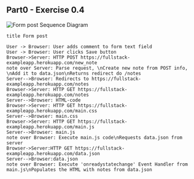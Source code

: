 ## Part0 - Exercise 0.4

![Form post Sequence Diagram](https://www.websequencediagrams.com/cgi-bin/cdraw?lz=dGl0bGUgRm9ybSBwb3N0CgpVc2VyIC0-IEJyb3dzZXI6IAAMBWFkZHMgY29tbWVudCB0byBmb3JtIHRleHQgZmllbGQAHxdjbGlja3MgU2F2ZSBidXR0b24KAFAHLT5TZXJ2ZXI6IEhUVFAgUE9TVCBodHRwczovL2Z1bGxzdGFjay1leGFtcGxlYXBwLmhlcm9rdWFwcC5jb20vbmV3X25vdGUKbm90ZSBvdmVyIABICFBhcnNlIHJlcXVlc3QsIFxuQ3JlYXRlIG5ldyAAKQVmcm9tAGsGaW5mbywgXG5BZGQgaQCBUgVkYXRhLmpzb25cblJldHVybnMgcmVkaXJlY3QgZG8gL25vdGVzCgCBNQYtLT4AghsJUgAeB3MgdG8AgRstAEsFAIF-FkdFAIFlLgCBBBdIVE1MLWNvZGUAIUZtYWluLmNzAIFxFAASCQAfSmoATxlqcwoAg3ILAIUkCUV4ZWN1dGUAHAggY29kZVxuUgCECAZzAINWCgCEAAZzAIR_BQCFAxEAgks0AIQxCQCEDBIAEQoAgRYbJ29ucmVhZHlzdGF0ZWNoYW5nZScgRXZlbnQgSGFuZGxlcgCFMwYAghAHXG5Qb3B1bGF0ZXMgdGhlAINhBSB3aXRoAIVfBXMAhV8GAIEKCgoK&s=default)

```
title Form post

User -> Browser: User adds comment to form text field
User -> Browser: User clicks Save button
Browser->Server: HTTP POST https://fullstack-exampleapp.herokuapp.com/new_note
note over Server: Parse request, \nCreate new note from POST info, \nAdd it to data.json\nReturns redirect do /notes
Server-->Browser: Redirects to https://fullstack-exampleapp.herokuapp.com/notes
Browser->Server: HTTP GET https://fullstack-exampleapp.herokuapp.com/notes
Server-->Browser: HTML-code
Browser->Server: HTTP GET https://fullstack-exampleapp.herokuapp.com/main.css
Server-->Browser: main.css
Browser->Server: HTTP GET https://fullstack-exampleapp.herokuapp.com/main.js
Server-->Browser: main.js
note over Browser: Execute main.js code\nRequests data.json from server
Browser->Server:HTTP GET https://fullstack-exampleapp.herokuapp.com/data.json
Server-->Browser:data.json
note over Browser: Execute 'onreadystatechange' Event Handler from main.js\nPopulates the HTML with notes from data.json
```
